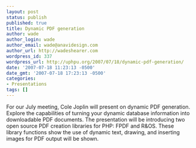 ```yaml
---
layout: post
status: publish
published: true
title: Dynamic PDF generation
author: wade
author_login: wade
author_email: wade@anavidesign.com
author_url: http://wadeshearer.com
wordpress_id: 337
wordpress_url: http://uphpu.org/2007/07/18/dynamic-pdf-generation/
date: '2007-07-18 11:23:13 -0500'
date_gmt: '2007-07-18 17:23:13 -0500'
categories:
- Presentations
tags: []
---
```

<p>For our July meeting, Cole Joplin will present on dynamic PDF generation. Explore the capabilities of turning your dynamic database information into downloadable PDF documents. The presentation will be introducing two open source PDF creation libraries for PHP: FPDF and R&OS. These<br />
library functions show the use of dynamic text, drawing, and inserting images for PDF output will be shown.</p>
